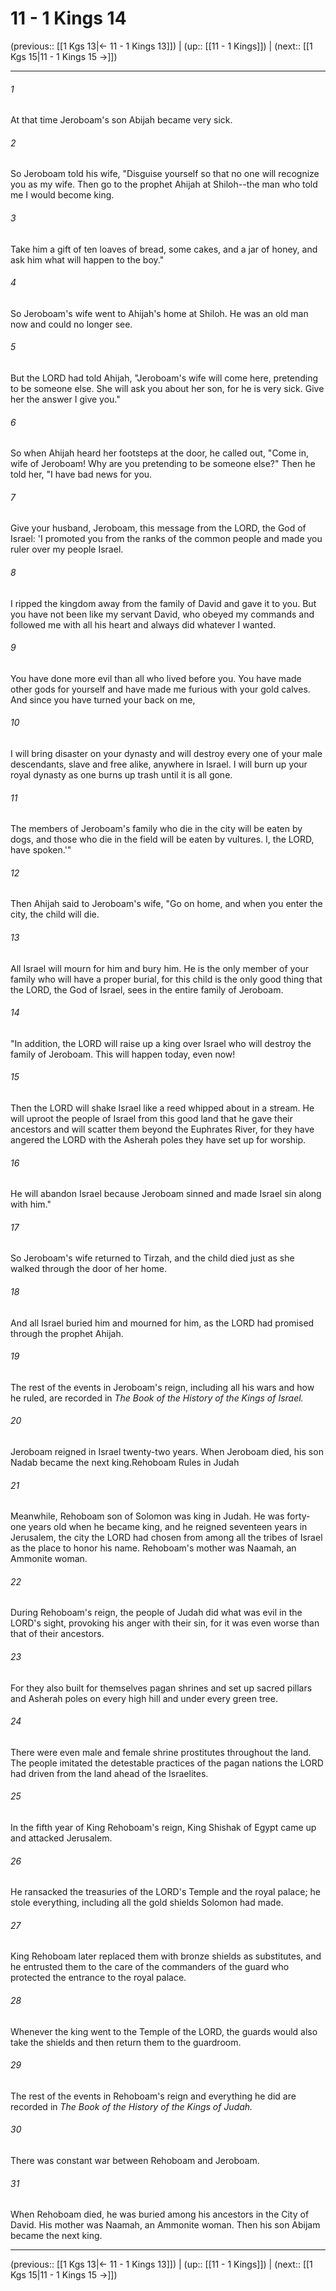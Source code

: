 # 11 - 1 Kings 14

(previous:: [[1 Kgs 13|← 11 - 1 Kings 13]]) | (up:: [[11 - 1 Kings]]) | (next:: [[1 Kgs 15|11 - 1 Kings 15 →]])

***


###### 1 
At that time Jeroboam's son Abijah became very sick. 

###### 2 
So Jeroboam told his wife, "Disguise yourself so that no one will recognize you as my wife. Then go to the prophet Ahijah at Shiloh--the man who told me I would become king. 

###### 3 
Take him a gift of ten loaves of bread, some cakes, and a jar of honey, and ask him what will happen to the boy." 

###### 4 
So Jeroboam's wife went to Ahijah's home at Shiloh. He was an old man now and could no longer see. 

###### 5 
But the LORD had told Ahijah, "Jeroboam's wife will come here, pretending to be someone else. She will ask you about her son, for he is very sick. Give her the answer I give you." 

###### 6 
So when Ahijah heard her footsteps at the door, he called out, "Come in, wife of Jeroboam! Why are you pretending to be someone else?" Then he told her, "I have bad news for you. 

###### 7 
Give your husband, Jeroboam, this message from the LORD, the God of Israel: 'I promoted you from the ranks of the common people and made you ruler over my people Israel. 

###### 8 
I ripped the kingdom away from the family of David and gave it to you. But you have not been like my servant David, who obeyed my commands and followed me with all his heart and always did whatever I wanted. 

###### 9 
You have done more evil than all who lived before you. You have made other gods for yourself and have made me furious with your gold calves. And since you have turned your back on me, 

###### 10 
I will bring disaster on your dynasty and will destroy every one of your male descendants, slave and free alike, anywhere in Israel. I will burn up your royal dynasty as one burns up trash until it is all gone. 

###### 11 
The members of Jeroboam's family who die in the city will be eaten by dogs, and those who die in the field will be eaten by vultures. I, the LORD, have spoken.'" 

###### 12 
Then Ahijah said to Jeroboam's wife, "Go on home, and when you enter the city, the child will die. 

###### 13 
All Israel will mourn for him and bury him. He is the only member of your family who will have a proper burial, for this child is the only good thing that the LORD, the God of Israel, sees in the entire family of Jeroboam. 

###### 14 
"In addition, the LORD will raise up a king over Israel who will destroy the family of Jeroboam. This will happen today, even now! 

###### 15 
Then the LORD will shake Israel like a reed whipped about in a stream. He will uproot the people of Israel from this good land that he gave their ancestors and will scatter them beyond the Euphrates River, for they have angered the LORD with the Asherah poles they have set up for worship. 

###### 16 
He will abandon Israel because Jeroboam sinned and made Israel sin along with him." 

###### 17 
So Jeroboam's wife returned to Tirzah, and the child died just as she walked through the door of her home. 

###### 18 
And all Israel buried him and mourned for him, as the LORD had promised through the prophet Ahijah. 

###### 19 
The rest of the events in Jeroboam's reign, including all his wars and how he ruled, are recorded in _The Book of the History of the Kings of Israel._ 

###### 20 
Jeroboam reigned in Israel twenty-two years. When Jeroboam died, his son Nadab became the next king.Rehoboam Rules in Judah 

###### 21 
Meanwhile, Rehoboam son of Solomon was king in Judah. He was forty-one years old when he became king, and he reigned seventeen years in Jerusalem, the city the LORD had chosen from among all the tribes of Israel as the place to honor his name. Rehoboam's mother was Naamah, an Ammonite woman. 

###### 22 
During Rehoboam's reign, the people of Judah did what was evil in the LORD's sight, provoking his anger with their sin, for it was even worse than that of their ancestors. 

###### 23 
For they also built for themselves pagan shrines and set up sacred pillars and Asherah poles on every high hill and under every green tree. 

###### 24 
There were even male and female shrine prostitutes throughout the land. The people imitated the detestable practices of the pagan nations the LORD had driven from the land ahead of the Israelites. 

###### 25 
In the fifth year of King Rehoboam's reign, King Shishak of Egypt came up and attacked Jerusalem. 

###### 26 
He ransacked the treasuries of the LORD's Temple and the royal palace; he stole everything, including all the gold shields Solomon had made. 

###### 27 
King Rehoboam later replaced them with bronze shields as substitutes, and he entrusted them to the care of the commanders of the guard who protected the entrance to the royal palace. 

###### 28 
Whenever the king went to the Temple of the LORD, the guards would also take the shields and then return them to the guardroom. 

###### 29 
The rest of the events in Rehoboam's reign and everything he did are recorded in _The Book of the History of the Kings of Judah._ 

###### 30 
There was constant war between Rehoboam and Jeroboam. 

###### 31 
When Rehoboam died, he was buried among his ancestors in the City of David. His mother was Naamah, an Ammonite woman. Then his son Abijam became the next king.

***

(previous:: [[1 Kgs 13|← 11 - 1 Kings 13]]) | (up:: [[11 - 1 Kings]]) | (next:: [[1 Kgs 15|11 - 1 Kings 15 →]])
